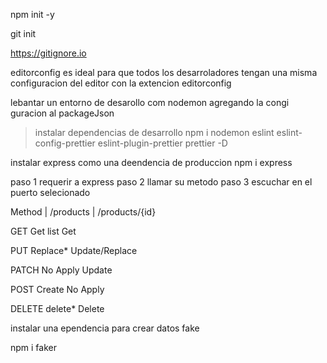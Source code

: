 npm init -y

git init 

https://gitignore.io

editorconfig es ideal para que todos los desarroladores tengan una misma configuracion del editor con la extencion editorconfig

lebantar un entorno de desarollo com nodemon
agregando la congi
guracion al packageJson

>instalar dependencias de desarrollo
  npm i nodemon eslint eslint-config-prettier eslint-plugin-prettier prettier -D
  
instalar express como una deendencia de produccion
npm i express

paso 1 requerir a express
paso 2 llamar su metodo
paso 3 escuchar en el puerto selecionado


Method  |  /products  |  /products/{id}

GET        Get list       Get

PUT        Replace*       Update/Replace 

PATCH      No Apply       Update

POST       Create         No Apply

DELETE     delete*        Delete


instalar una ependencia para crear datos fake

npm i faker
